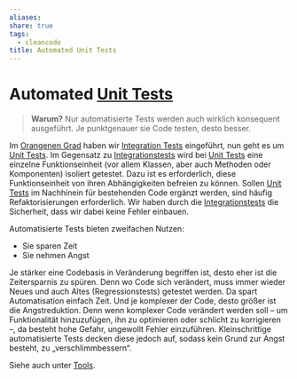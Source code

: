 ```yaml
---
aliases: 
share: true
tags:
  - cleancode
title: Automated Unit Tests
---
```

 
# Automated [Unit Tests](Unit%20Test.md)

>**Warum?**
>Nur automatisierte Tests werden auch wirklich konsequent ausgeführt. Je punktgenauer sie Code testen, desto besser.

Im [Orangenen Grad](Orangener%20Grad.md) haben wir [Integration Tests](Integration%20Tests.md) eingeführt, nun geht es um [Unit Tests](Unit%20Test.md). Im Gegensatz zu [Integrationstests](Integration%20Tests.md) wird bei [Unit Tests](Unit%20Test.md) eine einzelne Funktionseinheit (vor allem Klassen, aber auch Methoden oder Komponenten) isoliert getestet. Dazu ist es erforderlich, diese Funktionseinheit von ihren Abhängigkeiten befreien zu können. Sollen [Unit Tests](Unit%20Test.md) im Nachhinein für bestehenden Code ergänzt werden, sind häufig Refaktorisierungen erforderlich. Wir haben durch die [Integrationstests](Integration%20Tests.md) die Sicherheit, dass wir dabei keine Fehler einbauen.

Automatisierte Tests bieten zweifachen Nutzen:

-   Sie sparen Zeit
-   Sie nehmen Angst

Je stärker eine Codebasis in Veränderung begriffen ist, desto eher ist die Zeitersparnis zu spüren. Denn wo Code sich verändert, muss immer wieder Neues und auch Altes (Regressionstests) getestet werden. Da spart Automatisation einfach Zeit. Und je komplexer der Code, desto größer ist die Angstreduktion. Denn wenn komplexer Code verändert werden soll – um Funktionalität hinzuzufügen, ihn zu optimieren oder schlicht zu korrigieren –, da besteht hohe Gefahr, ungewollt Fehler einzuführen. Kleinschrittige automatisierte Tests decken diese jedoch auf, sodass kein Grund zur Angst besteht, zu „verschlimmbessern“.

Siehe auch unter [Tools](https://clean-code-developer.de/weitere-infos/werkzeuge/).